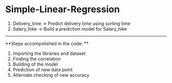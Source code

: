 # Simple-Linear-Regression
1) Delivery_time -> Predict delivery time using sorting time 
2) Salary_hike -> Build a prediction model for Salary_hike

------------------------------------------------------------

**Steps accompolished in the code: **

 1) Importing the libraries and dataset
 2) Finding the correlation
 3) Building of the model
 4) Prediction of new data point 
 5) Alternate checking of new accuracy
